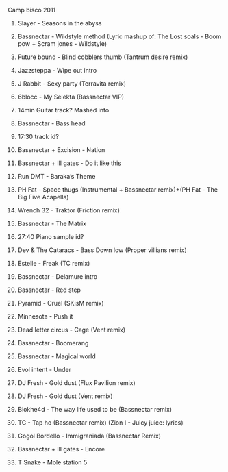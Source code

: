 Camp bisco 2011

  1. Slayer - Seasons in the abyss

  2. Bassnectar - Wildstyle method (Lyric mashup of: The Lost soals - Boom pow + Scram jones - Wildstyle)

  3. Future bound - Blind cobblers thumb (Tantrum desire remix)

  4. Jazzsteppa - Wipe out intro

  5. J Rabbit - Sexy party (Terravita remix)

  6. 6blocc - My Selekta (Bassnectar VIP)

  7. 14min Guitar track? Mashed into

  8. Bassnectar - Bass head

  9. 17:30 track id?

  10. Bassnectar + Excision - Nation 

  11. Bassnectar + Ill gates - Do it like this 

  12. Run DMT - Baraka’s Theme 

  13. PH Fat - Space thugs (Instrumental + Bassnectar remix)+(PH Fat - The Big Five Acapella)

  14. Wrench 32 - Traktor (Friction remix)

  15. Bassnectar - The Matrix

  16. 27:40 Piano sample id?

  17. Dev & The Cataracs - Bass Down low (Proper villians remix)

  18. Estelle - Freak (TC remix)

  19. Bassnectar - Delamure intro

  20. Bassnectar - Red step 

  21. Pyramid - Cruel (SKisM remix)

  22. Minnesota - Push it 

  23. Dead letter circus - Cage (Vent remix)

  24. Bassnectar - Boomerang 

  25. Bassnectar - Magical world 

  26. Evol intent - Under 

  27. DJ Fresh - Gold dust (Flux Pavilion remix)

  28. DJ Fresh - Gold dust (Vent remix)

  29. Blokhe4d - The way life used to be (Bassnectar remix)

  30. TC - Tap ho (Bassnectar remix) (Zion I - Juicy juice: lyrics)

  31. Gogol Bordello - Immigraniada (Bassnectar Remix)

  32. Bassnectar + Ill gates - Encore 

  33. T Snake - Mole station 5

